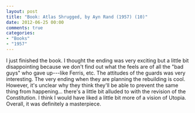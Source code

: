 ```yaml
---
layout: post
title: "Book: Atlas Shrugged, by Ayn Rand (1957) (10)"
date: 2012-06-25 00:00
comments: true
categories:
- "Books"
- "1957"
---
```


I just finished the book. I thought the ending was very exciting
but a little bit disappointing because we don't find out what the
feels are of all the "bad guys" who gave up---like Ferris, etc. The
attitudes of the guards was very interesting. The very ending when
they are planning the rebuilding is cool. However, it's unclear why
they think they'll be able to prevent the same thing from
happening... there's a little bit alluded to with the revision of
the Constitution. I think I would have liked a little bit more of a
vision of Utopia. Overall, it was definitely a masterpiece.
